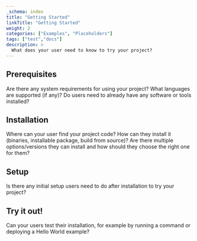 ```yaml
---
_schema: index
title: "Getting Started"
linkTitle: "Getting Started"
weight: 2
categories: ["Examples", "Placeholders"]
tags: ["test","docs"] 
description: >
  What does your user need to know to try your project?
---
```

## Prerequisites

Are there any system requirements for using your project? What languages are supported (if any)? Do users need to already have any software or tools installed?

## Installation

Where can your user find your project code? How can they install it (binaries, installable package, build from source)? Are there multiple options/versions they can install and how should they choose the right one for them?

## Setup

Is there any initial setup users need to do after installation to try your project?

## Try it out!

Can your users test their installation, for example by running a command or deploying a Hello World example?
